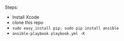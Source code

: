 Steps:

- Install Xcode
- clone this repo
- `sudo easy_install pip; sudo pip install ansible`
- `ansible-playbook playbook.yml -K`
